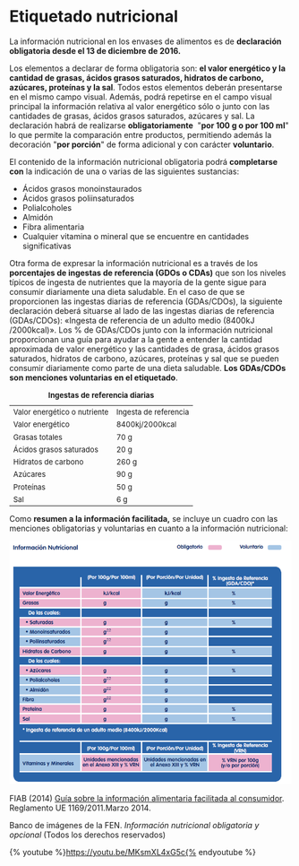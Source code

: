 # Etiquetado nutricional

La información nutricional en los envases de alimentos es de **declaración obligatoria desde el 13 de diciembre de 2016.**

Los elementos a declarar de forma obligatoria son: **el valor energético y la cantidad de grasas, ácidos grasos saturados, hidratos de carbono, azúcares, proteínas y la sal**. Todos estos elementos deberán presentarse en el mismo campo visual. Además, podrá repetirse en el campo visual principal la información relativa al valor energético sólo o junto con las cantidades de grasas, ácidos grasos saturados, azúcares y sal. La declaración habrá de realizarse **obligatoriamente**  "**por 100 g o por 100 ml**" lo que permite la comparación entre productos, permitiendo además la decoración "**por porción**" de forma adicional y con carácter **voluntario**. 

El contenido de la información nutricional obligatoria podrá **completarse con** la indicación de una o varias de las siguientes sustancias:

*   Ácidos grasos monoinstaurados
*   Ácidos grasos poliinsaturados
*   Polialcoholes
*   Almidón
*   Fibra alimentaria
*   Cualquier vitamina o mineral que se encuentre en cantidades significativas

Otra forma de expresar la información nutricional es a través de los **porcentajes de ingestas de referencia (GDOs o CDAs)** que son los niveles típicos de ingesta de nutrientes que la mayoría de la gente sigue para consumir diariamente una dieta saludable. En el caso de que se proporcionen las ingestas diarias de referencia (GDAs/CDOs), la siguiente declaración deberá situarse al lado de las ingestas diarias de referencia (GDAs/CDOs): «Ingesta de referencia de un adulto medio (8400kJ /2000kcal)». Los % de GDAs/CDOs junto con la información nutricional proporcionan una guía para ayudar a la gente a entender la cantidad aproximada de valor energético y las cantidades de grasa, ácidos grasos saturados, hidratos de carbono, azúcares, proteínas y sal que se pueden consumir diariamente como parte de una dieta saludable. **Los GDAs/CDOs son menciones voluntarias en el etiquetado**.

<table class="exe-clear" style="border: 0px solid #2e4cd0;" border="0" align="center"><caption><strong><span style="font-size: small;">Ingestas de referencia diarias</span></strong></caption>
<tbody>
<tr>
<td><span style="font-size: small;">Valor energético o nutriente</span></td>
<td><span style="font-size: small;">Ingesta de referencia</span></td>
</tr>
<tr>
<td><span style="font-size: small;">Valor energético</span></td>
<td><span style="font-size: small;">8400kj/2000kcal</span></td>
</tr>
<tr>
<td><span style="font-size: small;">Grasas totales</span></td>
<td><span style="font-size: small;">70 g</span></td>
</tr>
<tr>
<td><span style="font-size: small;">Ácidos grasos saturados</span></td>
<td><span style="font-size: small;">20 g</span></td>
</tr>
<tr>
<td><span style="font-size: small;">Hidratos de carbono</span></td>
<td><span style="font-size: small;">260 g</span></td>
</tr>
<tr>
<td><span style="font-size: small;">Azúcares</span></td>
<td><span style="font-size: small;">90 g</span></td>
</tr>
<tr>
<td><span style="font-size: small;">Proteínas</span></td>
<td><span style="font-size: small;">50 g</span></td>
</tr>
<tr>
<td><span style="font-size: small;">Sal</span></td>
<td><span style="font-size: small;">6 g</span></td>
</tr>
</tbody>
</table>

Como **resumen a la información facilitada,** se incluye un cuadro con las menciones obligatorias y voluntarias en cuanto a la información nutricional:


![tabla descriptiva](img/info_nutricional.png "Información nutricional obligatoria y opcional")


FIAB (2014) [Guía sobre la información alimentaria facilitada al consumidor](http://www.fiab.es/archivos/documentoMenu/documentomenu_20140320162214.pdf). Reglamento UE 1169/2011.Marzo 2014.

Banco de imágenes de la FEN. _Información nutricional obligatoria y opcional_ (Todos los derechos reservados)

{% youtube %}https://youtu.be/MKsmXL4xG5c{% endyoutube %}